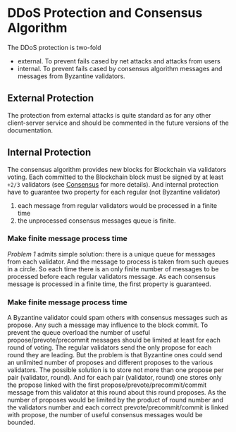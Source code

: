 # DDoS Protection and Consensus Algorithm

The DDoS protection is two-fold

* external. To prevent fails cased by net attacks and attacks from users
* internal. To prevent fails cased by consensus algorithm messages and messages 
from Byzantine validators.

## External Protection

The protection from external attacks is quite standard as for any other client-server
service and should be commented in the future versions of the documentation.

## Internal Protection

The consensus algorithm provides new blocks for Blockchain via validators voting.
Each committed to the Blockchain block must be signed by at least `+2/3` validators
(see [Consensus](../architecture/consensus.md) for more details). And internal protection
have to guarantee two property for each regular (not Byzantine validator)

1. each message from regular validators would be processed in a finite time
2. the unprocessed consensus messages queue is finite.

### Make finite message process time

*Problem 1* admits simple solution: there is a unique queue for messages from each
validator. And the message to process is taken from such queues in a circle. So
each time there is an only finite number of messages to be processed before each
regular validators message. As each consensus message is processed in a finite time,
the first property is guaranteed.

### Make finite message process time

A Byzantine validator could spam others with consensus messages such as propose.
Any such a message may influence to the block commit. To prevent the queue overload
the number of useful propose/prevote/precommit messages should be limited at least
for each round of voting. The regular validators send the only propose for each
round they are leading. But the problem is that Byzantine ones could send an unlimited
number of proposes and different proposes to the various validators. The possible
solution is to store not more than one propose per pair (validator, round). And
for each pair (validator, round) one stores only the propose linked with the first
propose/prevote/precommit/commit message from this validator at this round about
this round proposes. As the number of proposes would be limited by the product of
round number and the validators number and each correct prevote/precommit/commit
is linked with propose, the number of useful consensus messages would be bounded.
